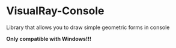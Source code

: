 # VisualRay-Console
Library that allows you to draw simple geometric forms in console

**Only compatible with Windows!!!**
